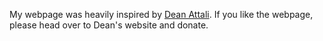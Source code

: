My webpage was heavily inspired by [Dean Attali](http://deanattali.com). If you like the webpage, please head over to Dean's website and donate.
